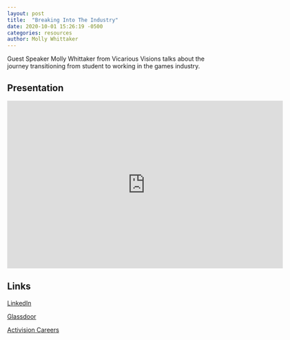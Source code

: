 ```yaml
---
layout: post
title:  "Breaking Into The Industry"
date: 2020-10-01 15:26:19 -0500
categories: resources
author: Molly Whittaker 
---
```


Guest Speaker Molly Whittaker from Vicarious Visions talks about the journey transitioning from student to working in the games industry.  

## Presentation

<iframe src="https://docs.google.com/presentation/d/e/2PACX-1vS5159yIusz9VDF4G_mWSTPvJu_3_hhaf3km2wUZ8oJ7H6N8P4wOjSno6kaWwHBJA/embed?start=false&loop=false&delayms=60000" frameborder="0" width="640" height="389" allowfullscreen="true" mozallowfullscreen="true" webkitallowfullscreen="true"></iframe>

## Links

[LinkedIn](https://www.linkedin.com/feed/)

[Glassdoor](https://www.glassdoor.com/index.htm)

[Activision Careers](https://careers.activision.com/)